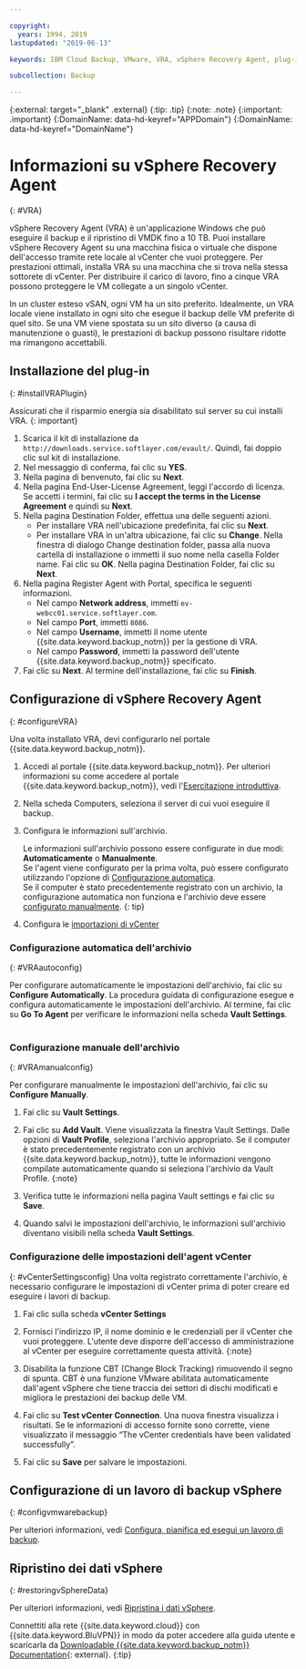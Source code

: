 ```yaml
---

copyright:
  years: 1994, 2019
lastupdated: "2019-06-13"

keywords: IBM Cloud Backup, VMware, VRA, vSphere Recovery Agent, plug-in, plugin, EVault, Carbonite, vSphere

subcollection: Backup

---
```

{:external: target="_blank" .external}
{:tip: .tip}
{:note: .note}
{:important: .important}
{:DomainName: data-hd-keyref="APPDomain"}
{:DomainName: data-hd-keyref="DomainName"}

# Informazioni su vSphere Recovery Agent
{: #VRA}

vSphere Recovery Agent (VRA) è un'applicazione Windows che può eseguire il backup e il ripristino di VMDK fino a 10 TB. Puoi installare vSphere Recovery Agent su una macchina fisica o virtuale che dispone dell'accesso tramite rete locale al vCenter che vuoi proteggere. Per prestazioni ottimali, installa VRA su una macchina che si trova nella stessa sottorete di vCenter. Per distribuire il carico di lavoro, fino a cinque VRA possono proteggere le VM collegate a un singolo vCenter.

In un cluster esteso vSAN, ogni VM ha un sito preferito. Idealmente, un VRA locale viene installato in ogni sito che esegue il backup delle VM preferite di quel sito. Se una VM viene spostata su un sito diverso (a causa di manutenzione o guasti), le prestazioni di backup possono risultare ridotte ma rimangono accettabili.

## Installazione del plug-in
{: #installVRAPlugin}

Assicurati che il risparmio energia sia disabilitato sul server su cui installi VRA.
{: important}

1. Scarica il kit di installazione da `http://downloads.service.softlayer.com/evault/`. Quindi, fai doppio clic sul kit di installazione.
2. Nel messaggio di conferma, fai clic su **YES**.
3. Nella pagina di benvenuto, fai clic su **Next**.
4. Nella pagina End-User-License Agreement, leggi l'accordo di licenza. Se accetti i termini, fai clic su **I accept the terms in the License Agreement** e quindi su **Next**.
5. Nella pagina Destination Folder, effettua una delle seguenti azioni.
   * Per installare VRA nell'ubicazione predefinita, fai clic su **Next**.
   * Per installare VRA in un'altra ubicazione, fai clic su **Change**. Nella finestra di dialogo Change destination folder, passa alla nuova cartella di installazione o immetti il suo nome nella casella Folder name. Fai clic su **OK**. Nella pagina Destination Folder, fai clic su **Next**.
6. Nella pagina Register Agent with Portal, specifica le seguenti informazioni.
   * Nel campo **Network address**, immetti `ev-webcc01.service.softlayer.com`.
   * Nel campo **Port**, immetti `8086`.
   * Nel campo **Username**, immetti il nome utente {{site.data.keyword.backup_notm}} per la gestione di VRA.
   * Nel campo **Password**, immetti la password dell'utente {{site.data.keyword.backup_notm}} specificato.
7.	Fai clic su **Next**. Al termine dell'installazione, fai clic su **Finish**.

## Configurazione di vSphere Recovery Agent
{: #configureVRA}

Una volta installato VRA, devi configurarlo nel portale {{site.data.keyword.backup_notm}}.

1. Accedi al portale {{site.data.keyword.backup_notm}}. Per ulteriori informazioni su come accedere al portale {{site.data.keyword.backup_notm}}, vedi l'[Esercitazione introduttiva](/docs/infrastructure/Backup?topic=Backup-getting-started#accessingWebCC).
2. Nella scheda Computers, seleziona il server di cui vuoi eseguire il backup.
3. Configura le informazioni sull'archivio.

   Le informazioni sull'archivio possono essere configurate in due modi: **Automaticamente** o **Manualmente**.<br/>Se l'agent viene configurato per la prima volta, può essere configurato utilizzando l'opzione di [Configurazione automatica](#VRAautoconfig).<br/>Se il computer è stato precedentemente registrato con un archivio, la configurazione automatica non funziona e l'archivio deve essere [configurato manualmente](#VRAmanualconfig).
   {: tip}

4. Configura le [importazioni di vCenter](#vCenterSettingsconfig)   

### Configurazione automatica dell'archivio
{: #VRAautoconfig}

Per configurare automaticamente le impostazioni dell'archivio, fai clic su **Configure Automatically**. La procedura guidata di configurazione esegue e configura automaticamente le impostazioni dell'archivio. Al termine, fai clic su **Go To Agent** per verificare le informazioni nella scheda **Vault Settings**.
 

### Configurazione manuale dell'archivio
{: #VRAmanualconfig}

Per configurare manualmente le impostazioni dell'archivio, fai clic su **Configure Manually**.   
1. Fai clic su **Vault Settings**.
2. Fai clic su **Add Vault**. Viene visualizzata la finestra Vault Settings. Dalle opzioni di **Vault Profile**, seleziona l'archivio appropriato.
   Se il computer è stato precedentemente registrato con un archivio {{site.data.keyword.backup_notm}}, tutte le informazioni vengono compilate automaticamente quando si seleziona l'archivio da Vault Profile.
   {:note}

3. Verifica tutte le informazioni nella pagina Vault settings e fai clic su **Save**.
4. Quando salvi le impostazioni dell'archivio, le informazioni sull'archivio diventano visibili nella scheda **Vault Settings**.


### Configurazione delle impostazioni dell'agent vCenter
{: #vCenterSettingsconfig}
Una volta registrato correttamente l'archivio, è necessario configurare le impostazioni di vCenter prima di poter creare ed eseguire i lavori di backup.

1. Fai clic sulla scheda **vCenter Settings**
2. Fornisci l'indirizzo IP, il nome dominio e le credenziali per il vCenter che vuoi proteggere.
   L'utente deve disporre dell'accesso di amministrazione al vCenter per eseguire correttamente questa attività.
   {:note}

3. Disabilita la funzione CBT (Change Block Tracking) rimuovendo il segno di spunta. CBT è una funzione VMware abilitata automaticamente dall'agent vSphere che tiene traccia dei settori di dischi modificati e migliora le prestazioni dei backup delle VM.
4. Fai clic su **Test vCenter Connection**. Una nuova finestra visualizza i risultati. Se le informazioni di accesso fornite sono corrette, viene visualizzato il messaggio “The vCenter credentials have been validated successfully”.
5. Fai clic su **Save** per salvare le impostazioni.

## Configurazione di un lavoro di backup vSphere
{: #configvmwarebackup}

Per ulteriori informazioni, vedi [Configura, pianifica ed esegui un lavoro di backup](/docs/infrastructure/Backup?topic=Backup-ConfigureVRA#VConfigureVRA).

## Ripristino dei dati vSphere
{: #restoringvSphereData}

Per ulteriori informazioni, vedi [Ripristina i dati vSphere](/docs/infrastructure/Backup?topic=Backup-VRARestore#VRARestore).


Connettiti alla rete {{site.data.keyword.cloud}} con {{site.data.keyword.BluVPN}} in modo da poter accedere alla guida utente e scaricarla da [Downloadable {{site.data.keyword.backup_notm}} Documentation](http://downloads.service.softlayer.com/evault/Documentation/){: external}.
{:tip}
